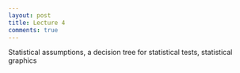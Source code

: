 ```yaml
---
layout: post
title: Lecture 4
comments: true
---
```


Statistical assumptions, a decision tree for statistical tests, statistical graphics